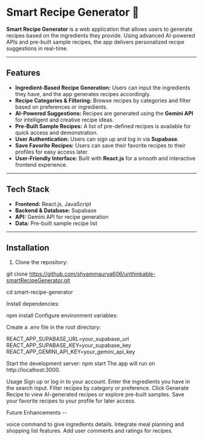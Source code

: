 # Smart Recipe Generator 🍳

**Smart Recipe Generator** is a web application that allows users to generate recipes based on the ingredients they provide. Using advanced AI-powered APIs and pre-built sample recipes, the app delivers personalized recipe suggestions in real-time.  

---

## Features

- **Ingredient-Based Recipe Generation:** Users can input the ingredients they have, and the app generates recipes accordingly.
- **Recipe Categories & Filtering:** Browse recipes by categories and filter based on preferences or ingredients.
- **AI-Powered Suggestions:** Recipes are generated using the **Gemini API** for intelligent and creative recipe ideas.
- **Pre-Built Sample Recipes:** A list of pre-defined recipes is available for quick access and demonstration.
- **User Authentication:** Users can sign up and log in via **Supabase**.
- **Save Favorite Recipes:** Users can save their favorite recipes to their profiles for easy access later.
- **User-Friendly Interface:** Built with **React.js** for a smooth and interactive frontend experience.

---

## Tech Stack

- **Frontend:** React.js, JavaScript
- **Backend & Database:** Supabase
- **API:** Gemini API for recipe generation
- **Data:** Pre-built sample recipe list

---

## Installation

1. Clone the repository:

git clone https://github.com/shyammaurya606/unthinkable-smartRecipeGenerator.git 

cd smart-recipe-generator

Install dependencies:


npm install
Configure environment variables:

Create a .env file in the root directory:


REACT_APP_SUPABASE_URL=your_supabase_url
REACT_APP_SUPABASE_KEY=your_supabase_key
REACT_APP_GEMINI_API_KEY=your_gemini_api_key

Start the development server:
npm start
The app will run on http://localhost:3000.

Usage
Sign up or log in to your account.
Enter the ingredients you have in the search input.
Filter recipes by category or preference.
Click Generate Recipe to view AI-generated recipes or explore pre-built samples.
Save your favorite recipes to your profile for later access.


Future Enhancements --

voice command to give ingredients details.
Integrate meal planning and shopping list features.
Add user comments and ratings for recipes.
